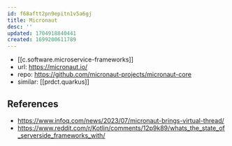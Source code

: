 ```yaml
---
id: f68aftt2pn9epitn1v5a6gj
title: Micronaut
desc: ''
updated: 1704918840441
created: 1699200611789
---
```


- [[c.software.microservice-frameworks]]
- url: https://micronaut.io/
- repo: https://github.com/micronaut-projects/micronaut-core
- similar: [[prdct.quarkus]] 


## References

- https://www.infoq.com/news/2023/07/micronaut-brings-virtual-thread/
- https://www.reddit.com/r/Kotlin/comments/12p9k89/whats_the_state_of_serverside_frameworks_with/